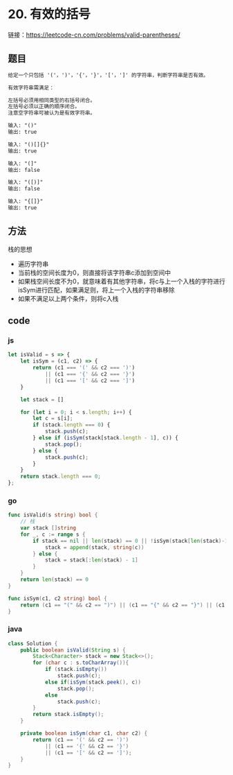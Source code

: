 # 20. 有效的括号

链接：https://leetcode-cn.com/problems/valid-parentheses/

## 题目

```html
给定一个只包括 '('，')'，'{'，'}'，'['，']' 的字符串，判断字符串是否有效。

有效字符串需满足：

左括号必须用相同类型的右括号闭合。
左括号必须以正确的顺序闭合。
注意空字符串可被认为是有效字符串。

输入: "()"
输出: true

输入: "()[]{}"
输出: true

输入: "(]"
输出: false

输入: "([)]"
输出: false

输入: "{[]}"
输出: true
```

## 方法

栈的思想

- 遍历字符串
- 当前栈的空间长度为0，则直接将该字符串c添加到空间中
- 如果栈空间长度不为0，就意味着有其他字符串，将c与上一个入栈的字符进行isSym进行匹配，如果满足则，将上一个入栈的字符串移除
- 如果不满足以上两个条件，则将c入栈

## code

### js

```js
let isValid = s => {
    let isSym = (c1, c2) => {
        return (c1 === '(' && c2 === ')')
            || (c1 === '{' && c2 === '}')
            || (c1 === '[' && c2 === ']')
    }

    let stack = []

    for (let i = 0; i < s.length; i++) {
        let c = s[i];
        if (stack.length === 0) {
            stack.push(c);
        } else if (isSym(stack[stack.length - 1], c)) {
            stack.pop();
        } else {
            stack.push(c);
        }
    }
    return stack.length === 0;
};
```

### go

```go
func isValid(s string) bool {
	// 栈
	var stack []string
	for _, c := range s {
		if stack == nil || len(stack) == 0 || !isSym(stack[len(stack)-1], string(c)) {
		 	stack = append(stack, string(c))
		} else {
			stack = stack[:len(stack) - 1]
		}
	}
	return len(stack) == 0
}

func isSym(c1, c2 string) bool {
	return (c1 == "(" && c2 == ")") || (c1 == "{" && c2 == "}") || (c1 == "[" && c2 == "]")
}
```

### java

```java
class Solution {
    public boolean isValid(String s) {
        Stack<Character> stack = new Stack<>();
        for (char c : s.toCharArray()){
            if (stack.isEmpty())
                stack.push(c);
            else if(isSym(stack.peek(), c))
                stack.pop();
            else    
                stack.push(c);
        }
        return stack.isEmpty();
    }

    private boolean isSym(char c1, char c2) {
        return (c1 == '(' && c2 == ')')
            || (c1 == '{' && c2 == '}')
            || (c1 == '[' && c2 == ']');
    }
}
```

